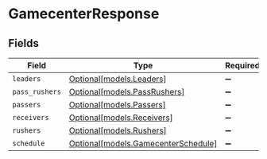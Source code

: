 # GamecenterResponse


## Fields

| Field                                                                  | Type                                                                   | Required                                                               | Description                                                            |
| ---------------------------------------------------------------------- | ---------------------------------------------------------------------- | ---------------------------------------------------------------------- | ---------------------------------------------------------------------- |
| `leaders`                                                              | [Optional[models.Leaders]](../models/leaders.md)                       | :heavy_minus_sign:                                                     | N/A                                                                    |
| `pass_rushers`                                                         | [Optional[models.PassRushers]](../models/passrushers.md)               | :heavy_minus_sign:                                                     | N/A                                                                    |
| `passers`                                                              | [Optional[models.Passers]](../models/passers.md)                       | :heavy_minus_sign:                                                     | N/A                                                                    |
| `receivers`                                                            | [Optional[models.Receivers]](../models/receivers.md)                   | :heavy_minus_sign:                                                     | N/A                                                                    |
| `rushers`                                                              | [Optional[models.Rushers]](../models/rushers.md)                       | :heavy_minus_sign:                                                     | N/A                                                                    |
| `schedule`                                                             | [Optional[models.GamecenterSchedule]](../models/gamecenterschedule.md) | :heavy_minus_sign:                                                     | N/A                                                                    |